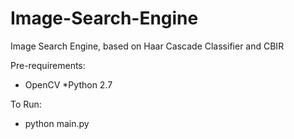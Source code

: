 # Image-Search-Engine
Image Search Engine, based on Haar Cascade Classifier and CBIR  

Pre-requirements:
* OpenCV 
*Python 2.7

To Run:

* python main.py <name of image to identify>
